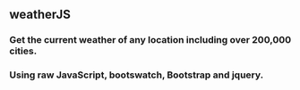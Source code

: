 ## weatherJS

### Get the current weather of any location including over 200,000 cities.
### Using raw JavaScript, bootswatch, Bootstrap and jquery.
